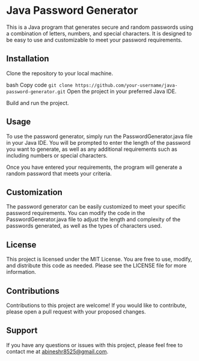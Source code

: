 # Java Password Generator

This is a Java program that generates secure and random passwords using a combination of letters, numbers, and special characters. It is designed to be easy to use and customizable to meet your password requirements.

## Installation
Clone the repository to your local machine.

bash
Copy code
``` git clone https://github.com/your-username/java-password-generator.git ```
Open the project in your preferred Java IDE.

Build and run the project.

## Usage
To use the password generator, simply run the PasswordGenerator.java file in your Java IDE. You will be prompted to enter the length of the password you want to generate, as well as any additional requirements such as including numbers or special characters.

Once you have entered your requirements, the program will generate a random password that meets your criteria.

## Customization
The password generator can be easily customized to meet your specific password requirements. You can modify the code in the PasswordGenerator.java file to adjust the length and complexity of the passwords generated, as well as the types of characters used.

## License
This project is licensed under the MIT License. You are free to use, modify, and distribute this code as needed. Please see the LICENSE file for more information.

## Contributions
Contributions to this project are welcome! If you would like to contribute, please open a pull request with your proposed changes.

## Support
If you have any questions or issues with this project, please feel free to contact me at abineshr8525@gmail.com.
